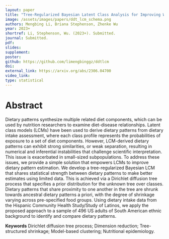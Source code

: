 ```yaml
---
layout: paper
title: "Tree-Regularized Bayesian Latent Class Analysis for Improving Weakly Separated Dietary Pattern Subtyping in Small-Sized Subpopulations"
image: /assets/images/papers/ddt_lcm_schema.png
authors: Mengbing Li, Briana Stephenson, Zhenke Wu
year: 2023+
shortref: Li, Stephenson, Wu. (2023+). Submitted.
journal: Submitted.
pdf: 
slides: 
supplement:
poster: 
github: https://github.com/limengbinggz/ddtlcm
doi: 
external_link: https://arxiv.org/abs/2306.04700
video_link: 
type: statistical
---
```



# Abstract

Dietary patterns synthesize multiple related diet components, which can be used by nutrition researchers to examine diet-disease relationships. Latent class models (LCMs) have been used to derive dietary patterns from dietary intake assessment, where each class profile represents the probabilities of exposure to a set of diet components. However, LCM-derived dietary patterns can exhibit strong similarities, or weak separation, resulting in numerical and inferential instabilities that challenge scientific interpretation. This issue is exacerbated in small-sized subpopulations. To address these issues, we provide a simple solution that empowers LCMs to improve dietary pattern estimation. We develop a tree-regularized Bayesian LCM that shares statistical strength between dietary patterns to make better estimates using limited data. This is achieved via a Dirichlet diffusion tree process that specifies a prior distribution for the unknown tree over classes. Dietary patterns that share proximity to one another in the tree are shrunk towards ancestral dietary patterns a priori, with the degree of shrinkage varying across pre-specified food groups. Using dietary intake data from the Hispanic Community Health Study/Study of Latinos, we apply the proposed approach to a sample of 496 US adults of South American ethnic background to identify and compare dietary patterns.

**Keywords** Dirichlet diffusion tree process; Dimension reduction; Tree-structured shrinkage; Model-based clustering; Nutritional epidemiology.